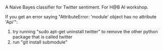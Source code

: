 A Naive Bayes classifier for Twitter sentiment. For H@B AI workshop. 

If you get an error saying "AttributeError: 'module' object has no attribute 'Api'":
1) try running "sudo apt-get uninstall twitter" to remove the other python package that is called twitter
2) run "git install submodule"
